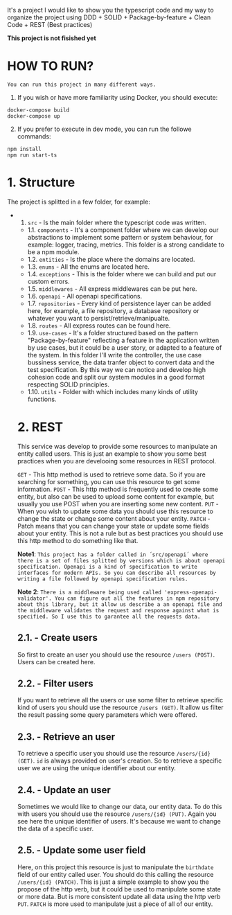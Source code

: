 It's a project I would like to show you the typescript code and my way to organize the project using DDD + SOLID + Package-by-feature + Clean Code + REST (Best practices)

**This project is not fisished yet**

# HOW TO RUN?

`You can run this project in many different ways.`

1. If you wish or have more familiarity using Docker, you should execute:
```
docker-compose build
docker-compose up
```

2. If you prefer to execute in dev mode, you can run the followe commands:
```
npm install
npm run start-ts
```

# 1. Structure

The project is splitted in a few folder, for example:

- 1. `src` - Is the main folder where the typescript code was written.
  - 1.1. `components` - It's a component folder where we can develop our abstractions to implement some pattern or system behaviour, for example: logger, tracing, metrics. This folder is a strong candidate to be a npm module.
  - 1.2. `entities` - Is the place where the domains are located.
  - 1.3. `enums` - All the enums are located here.
  - 1.4. `exceptions` - This is the folder where we can build and put our custom errors.
  - 1.5. `middlewares` - All express middlewares can be put here.
  - 1.6. `openapi` - All openapi specifications.
  - 1.7. `repositories` - Every kind of persistence layer can be added here, for example, a file repository, a database repository or whatever you want to persist/retrieve/manipualte.
  - 1.8. `routes` - All express routes can be found here.
  - 1.9. `use-cases` - It's a folder structured based on the pattern "Package-by-feature" reflecting a feature in the application written by use cases, but it could be a user story, or adapted to a feature of the system. In this folder I'll write the controller, the use case bussiness service, the data tranfer object to convert data and the test specification. By this way we can notice and develop high cohesion code and split our system modules in a good format respecting SOLID principles.
  - 1.10. `utils` - Folder with which includes many kinds of utility functions.

  # 2. REST

  This service was develop to provide some resources to manipulate an entity called users. This is just an example to show you some best practices when you are develooing some resources in REST protocol.

  `GET` - This http method is used to retrieve some data. So if you are searching for something, you can use this resource to get some information.
  `POST` - This http method is frequently used to create some entity, but also can be used to upload some content for example, but usually you use POST when you are inserting some new content.
  `PUT` - When you wish to update some data you should use this resource to change the state or change some content about your entity.
  `PATCH` - Patch means that you can change your state or update some fields about your entity. This is not a rule but as best practices you should use this http method to do something like that.

  **Note1**: `This project has a folder called in ´src/openapi´ where there is a set of files splitted by versions which is about openapi specification. Openapi is a kind of specification to write interfaces for modern APIs. So you can describe all resources by writing a file followed by openapi specification rules.`

  **Note 2**: `There is a middleware being used called 'express-openapi-validator'. You can figure out all the features in npm repository about this library, but it allow us describe a an openapi file and the middleware validates the request and response against what is specified. So I use this to garantee all the requests data.`

  ## 2.1. - Create users

  So first to create an user you should use the resource `/users (POST)`. Users can be created here.

  ## 2.2. - Filter users

  If you want to retrieve all the users or use some filter to retrieve specific kind of users you should use the resource `/users (GET)`. It allow us filter the result passing some query parameters which were offered.

  ## 2.3. - Retrieve an user

  To retrieve a specific user you should use the resource `/users/{id} (GET)`. `id` is always provided on user's creation. So to retrieve a specific user we are using the unique identifier about our entity.

  ## 2.4. - Update an user

  Sometimes we would like to change our data, our entity data. To do this with users you should use the resource `/users/{id} (PUT)`. Again you see here the unique identifier of users. It's because we want to change the data of a specific user.

  ## 2.5. - Update some user field

  Here, on this project this resource is just to manipulate the `birthdate` field of our entity called user. You should do this calling the resource `/users/{id} (PATCH)`. This is just a simple example to show you the propose of the http verb, but it could be used to manipulate some state or more data. But is more consistent update all data using the http verb `PUT`. `PATCH` is more used to manipulate just a piece of all of our entity.